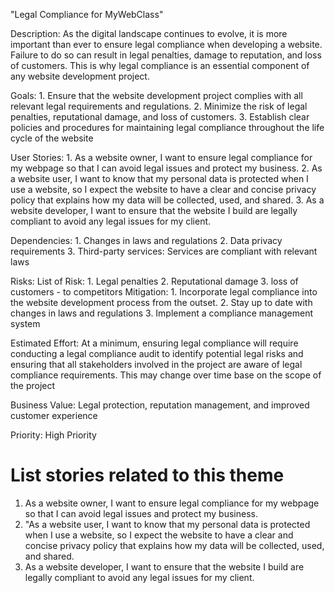 "Legal Compliance for MyWebClass"

Description: As the digital landscape continues to evolve, it is more important than ever to ensure legal compliance 
when developing a website. Failure to do so can result in legal penalties, damage to reputation, and loss of customers.
This is why legal compliance is an essential component of any website development project.

Goals: 
    1. Ensure that the website development project complies with all relevant legal requirements and regulations. 
    2. Minimize the risk of legal penalties, reputational damage, and loss of customers. 
    3. Establish clear policies and procedures for maintaining legal compliance throughout the life cycle of the website  

User Stories: 
    1. As a website owner, I want to ensure legal compliance for my webpage so that I can avoid legal
issues and protect my business.
    2. As a website user, I want to know that my personal data is protected when I use a website, so I expect the website 
to have a clear and concise privacy policy that explains how my data will be collected, used, and shared. 
    3. As a website developer, I want to ensure that the website I build are legally compliant to avoid any legal
issues for my client.

Dependencies: 
    1. Changes in laws and regulations
    2. Data privacy requirements
    3. Third-party services: Services are compliant with relevant laws 

Risks: 
List of Risk:
    1. Legal penalties
    2. Reputational damage
    3. loss of customers - to competitors 
Mitigation: 
    1. Incorporate legal compliance into the website development process from the outset.
    2. Stay up to date with changes in laws and regulations 
    3. Implement a compliance management system

Estimated Effort: At a minimum, ensuring legal compliance will require conducting a legal compliance audit to identify
potential legal risks and ensuring that all stakeholders involved in the project are aware of legal compliance 
requirements. This may change over time base on the scope of the project

Business Value: Legal protection, reputation management, and improved customer experience

Priority: High Priority

# List stories related to this theme
1. As a website owner, I want to ensure legal compliance for my webpage so that I can avoid legal
issues and protect my business.
2. "As a website user, I want to know that my personal data is protected when I use a website, so I expect the website 
to have a clear and concise privacy policy that explains how my data will be collected, used, and shared. 
3. As a website developer, I want to ensure that the website I build are legally compliant to avoid any legal
issues for my client.